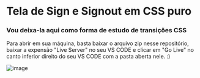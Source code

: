 ﻿# Tela de Sign e Signout em CSS puro 

 <h3>Vou deixa-la aqui como forma de estudo de transições CSS</h3>

 <p>Para abrir em sua máquina, basta baixar o arquivo zip nesse repositório, baixar a expensão "Live Server" no seu VS CODE e clicar em "Go Live" no canto inferior direito do seu VS CODE com a pasta aberta nele. :) </p>


 ![image](https://github.com/user-attachments/assets/e1278b2c-e75a-4a0b-81ed-b5c45caf31c0)
